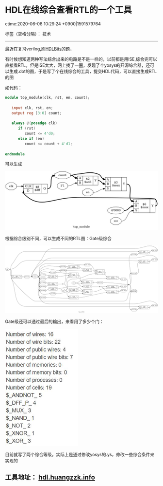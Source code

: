 # HDL在线综合查看RTL的一个工具
ctime:2020-06-08 10:29:24 +0900|1591579764

标签（空格分隔）： 技术

---

最近在复习verilog,刷[HDLBits](https://hdlbits.01xz.net)的题，

有时候想知道两种写法综合出来的电路是不是一样的，以前都是用ISE,综合完可以直接看RTL，但是ISE太大，网上找了一圈，发现了个yosys的开源综合器，还可以生成.dot的图，于是写了个在线综合的工具，提交HDL代码，可以直接生成RTL的图

如代码：

```verilog
module top_module(clk, rst, en, count);

   input clk, rst, en;
   output reg [3:0] count;
   
   always @(posedge clk)
      if (rst)
         count <= 4'd0;
      else if (en)
         count <= count + 4'd1;

endmodule
```
可以生成


![此处输入图片的描述][1]

[1]: https://raw.githubusercontent.com/Ncerzzk/MyBlog/master/img/rtl1.jpg
根据综合级别不同，可以生成不同的RTL图：Gate级综合

![此处输入图片的描述][2]

[2]: https://raw.githubusercontent.com/Ncerzzk/MyBlog/master/img/rtl2.jpg
Gate级还可以通过最后的输出，来看用了多少个门：

![此处输入图片的描述][3]

[3]: https://raw.githubusercontent.com/Ncerzzk/MyBlog/master/img/rtl_result.jpg
目前就写了两个综合等级，实际上是通过修改yosys的.ys，修改一些综合条件来实现的


工具地址：
[hdl.huangzzk.info](http://hdl.huangzzk.info)
--
